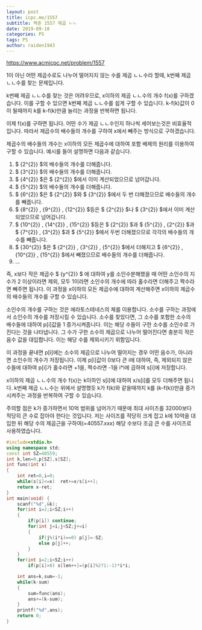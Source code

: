 ```yaml
---
layout: post
title: icpc.me/1557
subtitle: 백준 1557 제곱 ㄴㄴ
date: 2019-09-10
categories: PS
tags: PS
author: raiden1943
---
```


<https://www.acmicpc.net/problem/1557>

1이 아닌 어떤 제곱수로도 나누어 떨어지지 않는 수를 제곱 ㄴㄴ수라 할때, k번째 제곱 ㄴㄴ수를 찾는 문제입니다.

k번째 제곱 ㄴㄴ수를 찾는 것은 어려우므로, x이하의 제곱 ㄴㄴ수의 개수 f(x)를 구하겠습니다. 이를 구할 수 있으면 k번째 제곱 ㄴㄴ수를 쉽게 구할 수 있습니다. k-f(k)값이 0이 될때까지 k를 k-f(k)만큼 늘리는 과정을 반복하면 됩니다.

이제 f(x)를 구하면 됩니다. 어떤 수가 제곱 ㄴㄴ수인지 하나씩 세어보는것은 비효율적입니다. 따라서 제곱수의 배수들의 개수를 구하여 x에서 빼주는 방식으로 구하겠습니다.

제곱수의 배수들의 개수는 x이하의 모든 제곱수에 대하여 포함 배제의 원리를 이용하여 구할 수 있습니다. 예시를 들어 설명하면 다음과 같습니다.

1. $ {2^{2}} $의 배수들의 개수를 더해줍니다.
2. $ {3^{2}} $의 배수들의 개수를 더해줍니다.
3. $ {4^{2}} $은 $ {2^{2}} $에서 이미 계산되었으므로 넘어갑니다.
4. $ {5^{2}} $의 배수들의 개수를 더해줍니다.
5. $ {6^{2}} $은 $ {2^{2}} $와 $ {3^{2}} $에서 두 번 더해졌으므로 배수들의 개수를 빼줍니다.
6. $ {8^{2}} $,$ {9^{2}} $,$ {12^{2}} $등은 $ {2^{2}} $나 $ {3^{2}} $에서 이미 계산되었으므로 넘어갑니다.
7. $ {10^{2}} $,$ {14^{2}} $,$ {15^{2}} $등은 $ {2^{2}} $과 $ {5^{2}} $,$ {2^{2}} $과 $ {7^{2}} $,$ {3^{2}} $과 $ {5^{2}} $에서 두번 더해졌으므로 각각의 배수들의 개수를 빼줍니다.
8. $ {30^{2}} $은 $ {2^{2}} $,$ {3^{2}} $,$ {5^{2}} $에서 더해지고 $ {6^{2}} $,$ {10^{2}} $,$ {15^{2}} $에서 빼졌으므로 배수들의 개수를 더해줍니다.
9. ...

즉, x보다 작은 제곱수 $ {y^{2}} $ 에 대하여 y를 소인수분해했을 때 어떤 소인수의 지수가 2 이상이라면 제외, 모두 1이라면 소인수의 개수에 따라 홀수라면 더해주고 짝수라면 빼주면 됩니다. 이 과정을 x이하의 모든 제곱수에 대하여 계산해주면 x이하의 제곱수의 배수들의 개수를 구할 수 있습니다.

소인수의 개수를 구하는 것은 에라토스테네스의 체를 이용합니다. 소수를 구하는 과정에서 소인수의 개수를 저장시킬 수 있습니다. 소수를 찾았다면, 그 소수를 포함한 소수의 배수들에 대하여 p[i]값을 1 증가시켜줍니다. 이는 해당 수들이 구한 소수를 소인수로 가진다는 것을 나타냅니다. 그 수가 구한 소수의 제곱으로 나누어 떨어진다면 충분히 작은 음수 값을 대입합니다. 이는 해당 수를 제외시키기 위함입니다.

이 과정을 끝내면 p[i]에는 소수의 제곱으로 나누어 떨어지는 경우 어떤 음수가, 아니라면 소인수의 개수가 저장됩니다. 이제 p[i]값이 0보다 큰 i에 대하여, 즉, 제외되지 않은 수들에 대하여 p[i]가 홀수라면 +1을, 짝수라면 -1을 i*i에 곱하여 s[i]에 저장합니다.

x이하의 제곱 ㄴㄴ수의 개수 f(x)는 k이하인 s[i]에 대하여 x/s[i]를 모두 더해주면 됩니다. k번째 제곱 ㄴㄴ수는 위에서 설명했듯 k가 f(k)와 같을때까지 k를 (k-f(k))만큼 증가시켜주는 과정을 반복하여 구할 수 있습니다.

주의할 점은 k가 증가하면서 10억 범위를 넘어가기 때문에 최대 사이즈를 32000보다 적당히 큰 수로 잡아야 한다는 것입니다. 저는 사이즈를 적당히 크게 잡고 k에 10억을 대입한 뒤 해당 수의 제곱근을 구하여(=40557.xxx) 해당 수보다 조금 큰 수를 사이즈로 사용하였습니다.

```cpp
#include<stdio.h>
using namespace std;
const int SZ=40559;
int k,len=0,p[SZ],s[SZ];
int func(int x)
{
	int ret=0,i=0;
	while(s[i]<=x)	ret+=x/s[i++];
	return x-ret;
}
int main(void) {
	scanf("%d",&k);
	for(int i=2;i<SZ;i++)
	{
		if(p[i]) continue;
		for(int j=i;j<SZ;j+=i)
		{
			if(j%(i*i)==0) p[j]=-SZ;
			else p[j]++;
		}
	}
	for(int i=2;i<SZ;i++)
		if(p[i]>0) s[len++]=(p[i]%2?1:-1)*i*i;

	int ans=k,sum=-1;
	while(k-sum)
	{
		sum=func(ans);
		ans+=(k-sum);
	}
	printf("%d",ans);
	return 0;
}
```
